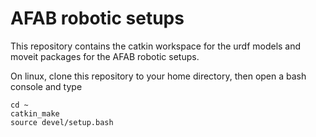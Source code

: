 # AFAB robotic setups

This repository contains the catkin workspace for the urdf models and moveit packages for the AFAB robotic setups.

On linux, clone this repository to your home directory, then open a bash console and type

    cd ~
    catkin_make
    source devel/setup.bash
